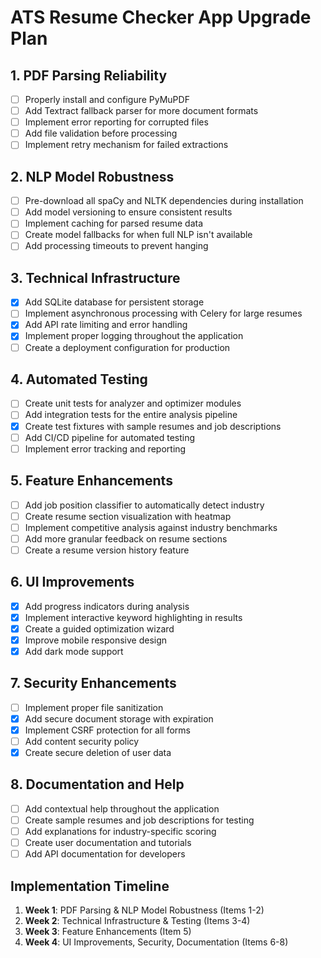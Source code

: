 # ATS Resume Checker App Upgrade Plan

## 1. PDF Parsing Reliability
- [ ] Properly install and configure PyMuPDF
- [ ] Add Textract fallback parser for more document formats
- [ ] Implement error reporting for corrupted files
- [ ] Add file validation before processing
- [ ] Implement retry mechanism for failed extractions

## 2. NLP Model Robustness
- [ ] Pre-download all spaCy and NLTK dependencies during installation
- [ ] Add model versioning to ensure consistent results
- [ ] Implement caching for parsed resume data
- [ ] Create model fallbacks for when full NLP isn't available
- [ ] Add processing timeouts to prevent hanging

## 3. Technical Infrastructure
- [x] Add SQLite database for persistent storage
- [ ] Implement asynchronous processing with Celery for large resumes
- [x] Add API rate limiting and error handling
- [x] Implement proper logging throughout the application
- [ ] Create a deployment configuration for production

## 4. Automated Testing
- [ ] Create unit tests for analyzer and optimizer modules
- [ ] Add integration tests for the entire analysis pipeline
- [x] Create test fixtures with sample resumes and job descriptions
- [ ] Add CI/CD pipeline for automated testing
- [ ] Implement error tracking and reporting

## 5. Feature Enhancements
- [ ] Add job position classifier to automatically detect industry
- [ ] Create resume section visualization with heatmap
- [ ] Implement competitive analysis against industry benchmarks
- [ ] Add more granular feedback on resume sections
- [ ] Create a resume version history feature

## 6. UI Improvements
- [x] Add progress indicators during analysis
- [x] Implement interactive keyword highlighting in results
- [x] Create a guided optimization wizard
- [x] Improve mobile responsive design
- [x] Add dark mode support

## 7. Security Enhancements
- [ ] Implement proper file sanitization
- [x] Add secure document storage with expiration
- [x] Implement CSRF protection for all forms
- [ ] Add content security policy
- [x] Create secure deletion of user data

## 8. Documentation and Help
- [ ] Add contextual help throughout the application
- [ ] Create sample resumes and job descriptions for testing
- [ ] Add explanations for industry-specific scoring
- [ ] Create user documentation and tutorials
- [ ] Add API documentation for developers

## Implementation Timeline
1. **Week 1**: PDF Parsing & NLP Model Robustness (Items 1-2)
2. **Week 2**: Technical Infrastructure & Testing (Items 3-4)
3. **Week 3**: Feature Enhancements (Item 5)
4. **Week 4**: UI Improvements, Security, Documentation (Items 6-8) 